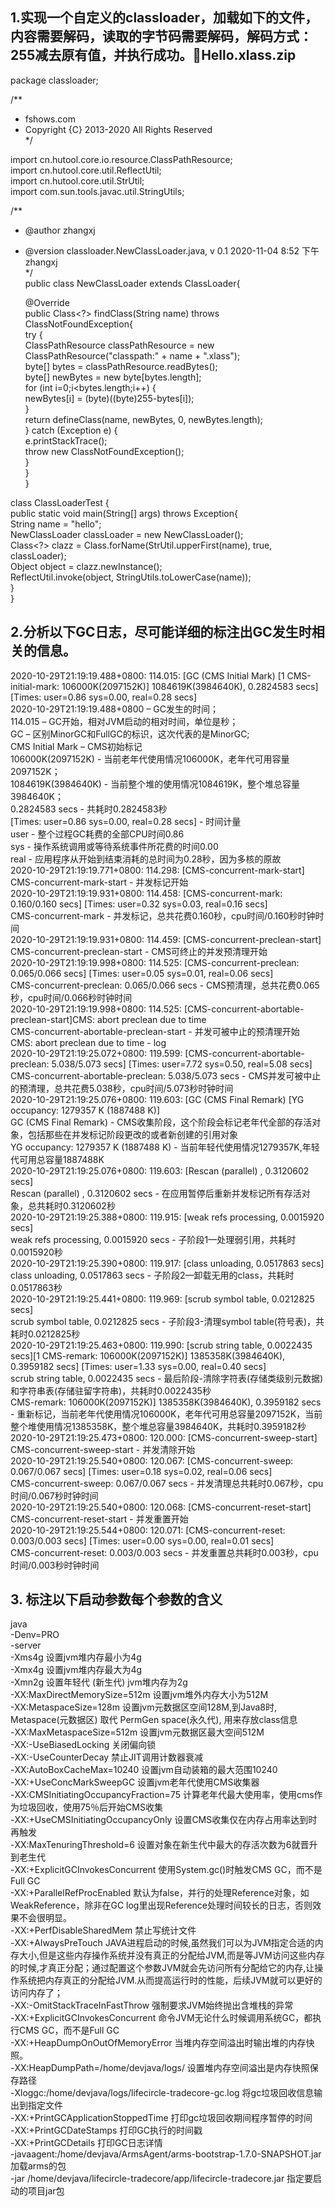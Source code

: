 ## 1.实现一个自定义的classloader，加载如下的文件，内容需要解码，读取的字节码需要解码，解码方式：255减去原有值，并执行成功。📎Hello.xlass.zip  
package classloader;   

/**  
 * fshows.com  
 * Copyright {C} 2013-2020 All Rights Reserved  
 */  
  
import cn.hutool.core.io.resource.ClassPathResource;  
import cn.hutool.core.util.ReflectUtil;  
import cn.hutool.core.util.StrUtil;  
import com.sun.tools.javac.util.StringUtils;  
  
/**  
 * @author zhangxj  
 * @version classloader.NewClassLoader.java, v 0.1 2020-11-04 8:52 下午 zhangxj  
 */  
public class NewClassLoader extends ClassLoader{  
  
    @Override  
    public Class<?> findClass(String name) throws ClassNotFoundException{  
        try {  
            ClassPathResource classPathResource = new ClassPathResource("classpath:" + name + ".xlass");  
            byte[] bytes = classPathResource.readBytes();  
            byte[] newBytes = new byte[bytes.length];  
            for (int i=0;i<bytes.length;i++) {  
                newBytes[i] = (byte)((byte)255-bytes[i]);  
            }  
            return defineClass(name, newBytes, 0, newBytes.length);  
        } catch (Exception e) {  
            e.printStackTrace();  
            throw new ClassNotFoundException();  
        }  
    }  
}  
  
class ClassLoaderTest {  
    public static void main(String[] args) throws Exception{  
        String name = "hello";  
        NewClassLoader classLoader = new NewClassLoader();  
        Class<?> clazz = Class.forName(StrUtil.upperFirst(name), true, classLoader);  
        Object object  = clazz.newInstance();  
        ReflectUtil.invoke(object, StringUtils.toLowerCase(name));  
    }  
}  
  
  
## 2.分析以下GC日志，尽可能详细的标注出GC发生时相关的信息。  
2020-10-29T21:19:19.488+0800: 114.015: [GC (CMS Initial Mark) [1 CMS-initial-mark: 106000K(2097152K)] 1084619K(3984640K), 0.2824583 secs] [Times: user=0.86 sys=0.00, real=0.28 secs]  
    2020-10-29T21:19:19.488+0800 – GC发生的时间；  
    114.015 – GC开始，相对JVM启动的相对时间，单位是秒；  
    GC – 区别MinorGC和FullGC的标识，这次代表的是MinorGC;  
    CMS Initial Mark – CMS初始标记  
    106000K(2097152K) - 当前老年代使用情况106000K，老年代可用容量2097152K；  
    1084619K(3984640K) - 当前整个堆的使用情况1084619K，整个堆总容量3984640K；  
     0.2824583 secs - 共耗时0.2824583秒  
     [Times: user=0.86 sys=0.00, real=0.28 secs] - 时间计量  
     user - 整个过程GC耗费的全部CPU时间0.86  
     sys - 操作系统调用或等待系统事件所花费的时间0.00  
     real - 应用程序从开始到结束消耗的总时间为0.28秒，因为多核的原故   
2020-10-29T21:19:19.771+0800: 114.298: [CMS-concurrent-mark-start]  
    CMS-concurrent-mark-start - 并发标记开始  
2020-10-29T21:19:19.931+0800: 114.458: [CMS-concurrent-mark: 0.160/0.160 secs] [Times: user=0.32 sys=0.03, real=0.16 secs]  
    CMS-concurrent-mark - 并发标记，总共花费0.160秒，cpu时间/0.160秒时钟时间  
2020-10-29T21:19:19.931+0800: 114.459: [CMS-concurrent-preclean-start]  
    CMS-concurrent-preclean-start - CMS可终止的并发预清理开始  
2020-10-29T21:19:19.998+0800: 114.525: [CMS-concurrent-preclean: 0.065/0.066 secs] [Times: user=0.05 sys=0.01, real=0.06 secs]  
    CMS-concurrent-preclean: 0.065/0.066 secs - CMS预清理，总共花费0.065秒，cpu时间/0.066秒时钟时间  
2020-10-29T21:19:19.998+0800: 114.525: [CMS-concurrent-abortable-preclean-start]CMS: abort preclean due to time   
    CMS-concurrent-abortable-preclean-start - 并发可被中止的预清理开始  
    CMS: abort preclean due to time - log  
2020-10-29T21:19:25.072+0800: 119.599: [CMS-concurrent-abortable-preclean: 5.038/5.073 secs] [Times: user=7.72 sys=0.50, real=5.08 secs]  
    CMS-concurrent-abortable-preclean: 5.038/5.073 secs - CMS并发可被中止的预清理，总共花费5.038秒，cpu时间/5.073秒时钟时间  
2020-10-29T21:19:25.076+0800: 119.603: [GC (CMS Final Remark) [YG occupancy: 1279357 K (1887488 K)]  
    GC (CMS Final Remark) - CMS收集阶段，这个阶段会标记老年代全部的存活对象，包括那些在并发标记阶段更改的或者新创建的引用对象  
    YG occupancy: 1279357 K (1887488 K) - 当前年轻代使用情况1279357K,年轻代可用总容量1887488K  
2020-10-29T21:19:25.076+0800: 119.603: [Rescan (parallel) , 0.3120602 secs]  
    Rescan (parallel) , 0.3120602 secs - 在应用暂停后重新并发标记所有存活对象，总共耗时0.3120602秒  
2020-10-29T21:19:25.388+0800: 119.915: [weak refs processing, 0.0015920 secs]  
    weak refs processing, 0.0015920 secs - 子阶段1—处理弱引用，共耗时0.0015920秒  
2020-10-29T21:19:25.390+0800: 119.917: [class unloading, 0.0517863 secs]  
    class unloading, 0.0517863 secs - 子阶段2—卸载无用的class，共耗时0.0517863秒  
2020-10-29T21:19:25.441+0800: 119.969: [scrub symbol table, 0.0212825 secs]  
    scrub symbol table, 0.0212825 secs - 子阶段3-清理symbol table(符号表)，共耗时0.0212825秒  
2020-10-29T21:19:25.463+0800: 119.990: [scrub string table, 0.0022435 secs][1 CMS-remark: 106000K(2097152K)] 1385358K(3984640K), 0.3959182 secs] [Times: user=1.33 sys=0.00, real=0.40 secs]  
    scrub string table, 0.0022435 secs - 最后阶段-清除字符表(存储类级别元数据)和字符串表(存储驻留字符串)，共耗时0.0022435秒  
    CMS-remark: 106000K(2097152K)] 1385358K(3984640K), 0.3959182 secs - 重新标记，当前老年代使用情况106000K，老年代可用总容量2097152K，当前整个堆使用情况1385358K，整个堆总容量3984640K，共耗时0.3959182秒  
2020-10-29T21:19:25.473+0800: 120.000: [CMS-concurrent-sweep-start]  
    CMS-concurrent-sweep-start - 并发清除开始  
2020-10-29T21:19:25.540+0800: 120.067: [CMS-concurrent-sweep: 0.067/0.067 secs] [Times: user=0.18 sys=0.02, real=0.06 secs]  
    CMS-concurrent-sweep: 0.067/0.067 secs - 并发清理总共耗时0.067秒，cpu时间/0.067秒时钟时间  
2020-10-29T21:19:25.540+0800: 120.068: [CMS-concurrent-reset-start]  
    CMS-concurrent-reset-start - 并发重置开始  
2020-10-29T21:19:25.544+0800: 120.071: [CMS-concurrent-reset: 0.003/0.003 secs] [Times: user=0.00 sys=0.00, real=0.01 secs]  
    CMS-concurrent-reset: 0.003/0.003 secs - 并发重置总共耗时0.003秒，cpu时间/0.003秒时钟时间  
      
## 3. 标注以下启动参数每个参数的含义  
java   
-Denv=PRO   
-server   
-Xms4g 设置jvm堆内存最小为4g  
-Xmx4g 设置jvm堆内存最大为4g  
-Xmn2g 设置年轻代 (新生代) jvm堆内存为2g  
-XX:MaxDirectMemorySize=512m 设置jvm堆外内存大小为512M  
-XX:MetaspaceSize=128m 设置jvm元数据区空间128M,到Java8时, Metaspace(元数据区) 取代 PermGen space(永久代), 用来存放class信息  
-XX:MaxMetaspaceSize=512m 设置jvm元数据区最大空间512M  
-XX:-UseBiasedLocking 关闭偏向锁  
-XX:-UseCounterDecay 禁止JIT调用计数器衰减  
-XX:AutoBoxCacheMax=10240 设置jvm自动装箱的最大范围10240  
-XX:+UseConcMarkSweepGC 设置jvm老年代使用CMS收集器  
-XX:CMSInitiatingOccupancyFraction=75 计算老年代最大使用率，使用cms作为垃圾回收，使用75％后开始CMS收集  
-XX:+UseCMSInitiatingOccupancyOnly 设置CMS收集仅在内存占用率达到时再触发  
-XX:MaxTenuringThreshold=6 设置对象在新生代中最大的存活次数为6就晋升到老生代  
-XX:+ExplicitGCInvokesConcurrent 使用System.gc()时触发CMS GC，而不是Full GC  
-XX:+ParallelRefProcEnabled 默认为false，并行的处理Reference对象，如WeakReference，除非在GC log里出现Reference处理时间较长的日志，否则效果不会很明显。  
-XX:+PerfDisableSharedMem 禁止写统计文件  
-XX:+AlwaysPreTouch JAVA进程启动的时候,虽然我们可以为JVM指定合适的内存大小,但是这些内存操作系统并没有真正的分配给JVM,而是等JVM访问这些内存的时候,才真正分配；通过配置这个参数JVM就会先访问所有分配给它的内存,让操作系统把内存真正的分配给JVM.从而提高运行时的性能，后续JVM就可以更好的访问内存了；  
-XX:-OmitStackTraceInFastThrow  强制要求JVM始终抛出含堆栈的异常  
-XX:+ExplicitGCInvokesConcurrent 命令JVM无论什么时候调用系统GC，都执行CMS GC，而不是Full GC  
-XX:+HeapDumpOnOutOfMemoryError  当堆内存空间溢出时输出堆的内存快照。  
-XX:HeapDumpPath=/home/devjava/logs/ 设置堆内存空间溢出是内存快照保存路径  
-Xloggc:/home/devjava/logs/lifecircle-tradecore-gc.log 将gc垃圾回收信息输出到指定文件  
-XX:+PrintGCApplicationStoppedTime 打印gc垃圾回收期间程序暂停的时间  
-XX:+PrintGCDateStamps 打印GC执行的时间戳  
-XX:+PrintGCDetails 打印GC日志详情  
-javaagent:/home/devjava/ArmsAgent/arms-bootstrap-1.7.0-SNAPSHOT.jar 加载arms的包  
-jar /home/devjava/lifecircle-tradecore/app/lifecircle-tradecore.jar 指定要启动的项目jar包  
  